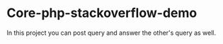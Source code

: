 # Core-php-stackoverflow-demo
In this project you can post query and answer the other's query as well.
